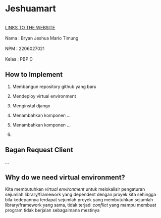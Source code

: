# Jeshuamart
<br>[LINKS TO THE WEBSITE](https://jeshuamart.adaptable.app/main/) <br/>
<br>Nama    : Bryan Jeshua Mario Timung <br/>
<br>NPM     : 2206027021 <br/>
<br>Kelas   : PBP C <br/>

## How to Implement
1. Membangun repository github yang baru
    
2. Mendeploy virtual environment

3. Menginstal django
   
4. Menambahkan komponen ...
   
5. Menambahkan komponen ...

6. 
## Bagan Request Client 
...
## Why do we need virtual environment?
Kita membutuhkan _virtual environment_ untuk melokalisir pengaturan sejumlah library/framework yang dependent dengan  proyek kita sehingga bila kedepannya terdapat sejumlah proyek yang membutuhkan sejumlah library/framework yang sama, tidak terjadi _conflict_ yang mampu membuat program tidak berjalan sebagaimana mestinya
